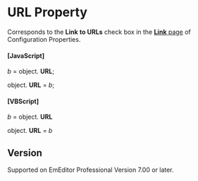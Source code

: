 # URL Property

Corresponds to the **Link**
**to URLs** check box in the [**Link** page](../../dlg/properties/link/index) of Configuration Properties.

#### \[JavaScript\]

_b_ = object. **URL**;

object. **URL** = _b_;

#### \[VBScript\]

_b_ = object. **URL**

object. **URL** = _b_

## Version

Supported on EmEditor Professional Version 7.00 or later.